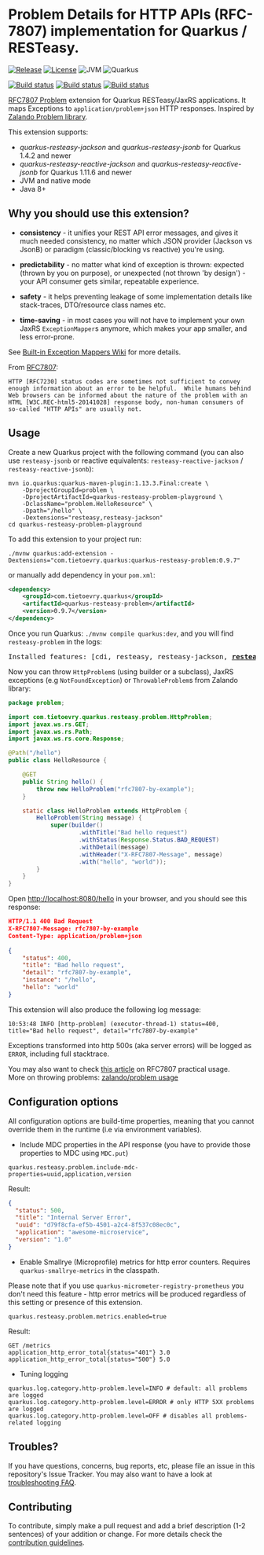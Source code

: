 # Problem Details for HTTP APIs (RFC-7807) implementation for Quarkus / RESTeasy.

[![Release](https://img.shields.io/maven-central/v/com.tietoevry.quarkus/quarkus-resteasy-problem)](https://search.maven.org/artifact/com.tietoevry.quarkus/quarkus-resteasy-problem)
[![License](https://img.shields.io/badge/license-Apache%202.0-blue.svg)](https://github.com/TietoEVRY/quarkus-resteasy-problem/blob/master/LICENSE.txt)
![JVM](https://img.shields.io/badge/JVM-1.8+-green.svg)
![Quarkus](https://img.shields.io/badge/Quarkus-1.4.2%20+-green.svg)

[![Build status](https://github.com/TietoEVRY/quarkus-resteasy-problem/actions/workflows/unit-tests.yaml/badge.svg)](https://github.com/TietoEVRY/quarkus-resteasy-problem/actions)
[![Build status](https://github.com/TietoEVRY/quarkus-resteasy-problem/actions/workflows/integration-tests.yaml/badge.svg)](https://github.com/TietoEVRY/quarkus-resteasy-problem/actions)
[![Build status](https://github.com/TietoEVRY/quarkus-resteasy-problem/actions/workflows/native-mode-tests.yaml/badge.svg)](https://github.com/TietoEVRY/quarkus-resteasy-problem/actions)

[RFC7807 Problem](https://tools.ietf.org/html/rfc7807) extension for Quarkus RESTeasy/JaxRS applications. It maps Exceptions to `application/problem+json` HTTP responses. Inspired by [Zalando Problem library](https://github.com/zalando/problem).

This extension supports:
- _quarkus-resteasy-jackson_ and _quarkus-resteasy-jsonb_ for Quarkus 1.4.2 and newer
- _quarkus-resteasy-reactive-jackson_ and _quarkus-resteasy-reactive-jsonb_ for Quarkus 1.11.6 and newer
- JVM and native mode
- Java 8+

## Why you should use this extension?
- __consistency__ - it unifies your REST API error messages, and gives it much needed consistency, no matter which JSON provider (Jackson vs JsonB) or paradigm (classic/blocking vs reactive) you're using.   

- __predictability__ - no matter what kind of exception is thrown: expected (thrown by you on purpose), or unexpected (not thrown 'by design') - your API consumer gets similar, repeatable experience.  

- __safety__ - it helps preventing leakage of some implementation details like stack-traces, DTO/resource class names etc.

- __time-saving__ - in most cases you will not have to implement your own JaxRS `ExceptionMapper`s anymore, which makes your app smaller, and less error-prone. 

See [Built-in Exception Mappers Wiki](https://github.com/TietoEVRY/quarkus-resteasy-problem/wiki#built-in-exception-mappers) for more details.

From [RFC7807](https://tools.ietf.org/html/rfc7807):
```
HTTP [RFC7230] status codes are sometimes not sufficient to convey
enough information about an error to be helpful.  While humans behind
Web browsers can be informed about the nature of the problem with an
HTML [W3C.REC-html5-20141028] response body, non-human consumers of
so-called "HTTP APIs" are usually not.
```

## Usage
Create a new Quarkus project with the following command (you can also use `resteasy-jsonb` or reactive equivalents: `resteasy-reactive-jackson` / `resteasy-reactive-jsonb`):
```shell
mvn io.quarkus:quarkus-maven-plugin:1.13.3.Final:create \
    -DprojectGroupId=problem \
    -DprojectArtifactId=quarkus-resteasy-problem-playground \
    -DclassName="problem.HelloResource" \
    -Dpath="/hello" \
    -Dextensions="resteasy,resteasy-jackson"
cd quarkus-resteasy-problem-playground
```

To add this extension to your project run:
```shell
./mvnw quarkus:add-extension -Dextensions="com.tietoevry.quarkus:quarkus-resteasy-problem:0.9.7"
```
or manually add dependency in your `pom.xml`:
```xml
<dependency>
    <groupId>com.tietoevry.quarkus</groupId>
    <artifactId>quarkus-resteasy-problem</artifactId>
    <version>0.9.7</version>
</dependency>
```

Once you run Quarkus: `./mvnw compile quarkus:dev`, and you will find `resteasy-problem` in the logs:
<pre>
Installed features: [cdi, resteasy, resteasy-jackson, <b><u>resteasy-problem</u></b>]
</pre>

Now you can throw `HttpProblem`s (using builder or a subclass), JaxRS exceptions (e.g `NotFoundException`) or `ThrowableProblem`s from Zalando library:

```java
package problem;

import com.tietoevry.quarkus.resteasy.problem.HttpProblem;
import javax.ws.rs.GET;
import javax.ws.rs.Path;
import javax.ws.rs.core.Response;

@Path("/hello")
public class HelloResource {

    @GET
    public String hello() {
        throw new HelloProblem("rfc7807-by-example");
    }

    static class HelloProblem extends HttpProblem {
        HelloProblem(String message) {
            super(builder()
                    .withTitle("Bad hello request")
                    .withStatus(Response.Status.BAD_REQUEST)
                    .withDetail(message)
                    .withHeader("X-RFC7807-Message", message)
                    .with("hello", "world"));
        }
    }
}
```

Open [http://localhost:8080/hello](http://localhost:8080/hello) in your browser, and you should see this response:

```json
HTTP/1.1 400 Bad Request
X-RFC7807-Message: rfc7807-by-example
Content-Type: application/problem+json
        
{
    "status": 400,
    "title": "Bad hello request",
    "detail": "rfc7807-by-example",
    "instance": "/hello",
    "hello": "world"
}
```

This extension will also produce the following log message:
```
10:53:48 INFO [http-problem] (executor-thread-1) status=400, title="Bad hello request", detail="rfc7807-by-example"
```
Exceptions transformed into http 500s (aka server errors) will be logged as `ERROR`, including full stacktrace.

You may also want to check [this article](https://dzone.com/articles/when-http-status-codes-are-not-enough-tackling-web) on RFC7807 practical usage.  
More on throwing problems: [zalando/problem usage](https://github.com/zalando/problem#usage)

## Configuration options
All configuration options are build-time properties, meaning that you cannot override them in the runtime (i.e via environment variables).

- Include MDC properties in the API response (you have to provide those properties to MDC using `MDC.put`)
```
quarkus.resteasy.problem.include-mdc-properties=uuid,application,version
```
Result:
```json
{
  "status": 500,
  "title": "Internal Server Error",
  "uuid": "d79f8cfa-ef5b-4501-a2c4-8f537c08ec0c",
  "application": "awesome-microservice",
  "version": "1.0"
}
```

- Enable Smallrye (Microprofile) metrics for http error counters. Requires `quarkus-smallrye-metrics` in the classpath.

Please note that if you use `quarkus-micrometer-registry-prometheus` you don't need this feature - http error metrics will be produced regardless of this setting or presence of this extension.

```
quarkus.resteasy.problem.metrics.enabled=true
```
Result:
```
GET /metrics
application_http_error_total{status="401"} 3.0
application_http_error_total{status="500"} 5.0
```

- Tuning logging
```
quarkus.log.category.http-problem.level=INFO # default: all problems are logged
quarkus.log.category.http-problem.level=ERROR # only HTTP 5XX problems are logged
quarkus.log.category.http-problem.level=OFF # disables all problems-related logging
```

## Troubles?

If you have questions, concerns, bug reports, etc, please file an issue in this repository's Issue Tracker. You may also want to have a look at [troubleshooting FAQ](./TROUBLESHOOTING.md).

## Contributing

To contribute, simply make a pull request and add a brief description (1-2 sentences) of your addition or change.
For more details check the [contribution guidelines](./CONTRIBUTING.md).